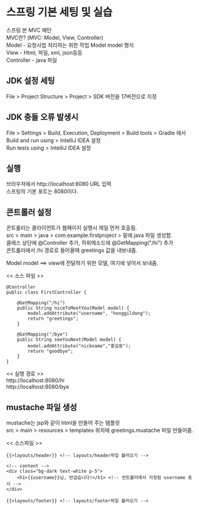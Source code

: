 # 스프링 기본 세팅 및 실습
스프링 본 MVC 패턴      
MVC란? (MVC: Model, View, Controller)      
Model - 요청사업 처리하는 위한 작업 Model model 형식   
View - Html, 파일, xml, json등등      
Controller - java 파일      
   
## JDK 설정 세팅   
File > Project Structure  > Project >  SDK 버전을 17버전으로 지정   
   
## JDK 충돌 오류 발생시    
File > Settings > Build, Execution, Deployment > Build tools > Gradle 에서   
Build and run using > IntelliJ IDEA 설정   
Run tests using > IntelliJ IDEA 설정   
   
## 실행   
브라우저에서 http://localhost:8080 URL 입력   
스프링의 기본 포트는 8080이다.   
   
## 콘트롤러 설정   
콘트롤러는 클라이언트가 웹페이지 실행시 제일 먼저 호출됨.   
src > main > java > com.example.firstproject > 밑에 java 파일 생성함.   
클래스 상단에 @Controller 추가, 하위메소드에 @GetMapping("/hi") 추가   
콘트롤러에서 /hi 경로로 들어올때 greetings 값을 내보내줌.   
   
Model model ==> view에 전달하기 위한 모델, 여기에 넣어서 보내줌.   
   
<< 소스 파일 >> 

    @Controller   
    public class FirstController {

        @GetMapping("/hi")   
        public String niceToMeetYou(Model model) {   
            model.addAttribute("username", "honggildong");   
            return "greetings";   
        }   
    
        @GetMapping("/bye")   
        public String seeYouNext(Model model) {   
            model.addAttribute("nickname","홍길동");   
            return "goodbye";   
        }
    }  

   
<< 실행 경로 >>   
http://localhost:8080/hi   
http://localhost:8080/bye   
   
## mustache 파일 생성   
mustache는 jsp와 같이 html을 만들어 주는 템플릿   
src > main > resources > templates 위치에 greetings.mustache 파일 만들어줌.   
   
<< 소스파일 >>   
   
    {{>layouts/header}} <!-- layouts/header파일 불러오기 -->   
    
    <!-- content -->   
    <div class="bg-dark text-white p-5">   
        <h1>{{username}}님, 반갑습니다!</h1> <!-- 컨트롤러에서 지정됨 username 표시 -->   
    </div>   
    
    {{>layouts/footer}} <!-- layouts/footer파일 불러오기 -->   

   

